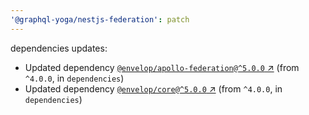 ```yaml
---
'@graphql-yoga/nestjs-federation': patch
---
```

dependencies updates:
  - Updated dependency [`@envelop/apollo-federation@^5.0.0`
    ↗︎](https://www.npmjs.com/package/@envelop/apollo-federation/v/5.0.0) (from `^4.0.0`, in
    `dependencies`)
  - Updated dependency [`@envelop/core@^5.0.0`
    ↗︎](https://www.npmjs.com/package/@envelop/core/v/5.0.0) (from `^4.0.0`, in `dependencies`)
